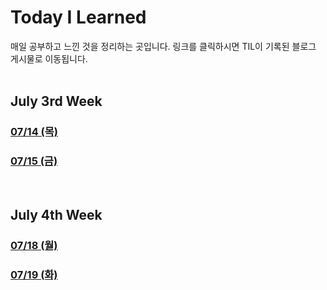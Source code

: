 # Today I Learned

매일 공부하고 느낀 것을 정리하는 곳입니다.
링크를 클릭하시면 TIL이 기록된 블로그 게시물로 이동됩니다.
<br><br>

## July 3rd Week

### [07/14 (목)](https://www.joyfuls.xyz/til/220714)

### [07/15 (금)](https://www.joyfuls.xyz/til/220715)

<br>

## July 4th Week

### [07/18 (월)](https://www.joyfuls.xyz/til/220718)

### [07/19 (화)](https://www.joyfuls.xyz/til/220719)
